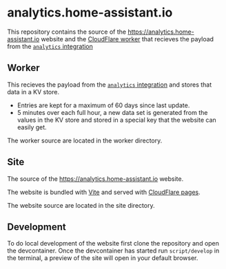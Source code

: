 # analytics.home-assistant.io

This repository contains the source of the https://analytics.home-assistant.io website and the [CloudFlare worker](https://workers.cloudflare.com/) that recieves the payload from the [`analytics` integration](https://rc.home-assistant.io/integrations/analytics/)

## Worker

This recieves the payload from the [`analytics` integration](https://www.home-assistant.io/integrations/analytics/) and stores that data in a KV store.

- Entries are kept for a maximum of 60 days since last update.
- 5 minutes over each full hour, a new data set is generated from the values in the KV store and stored in a special key that the website can easily get.

The worker source are located in the worker directory.

## Site

The source of the https://analytics.home-assistant.io website.

The website is bundled with [Vite](https://vitejs.dev/) and served with [CloudFlare pages](https://pages.cloudflare.com/).

The website source are located in the site directory.

## Development

To do local development of the website first clone the repository and open the devcontainer.
Once the devcontainer has started run `script/develop` in the terminal, a preview of the site will open in your default browser.
